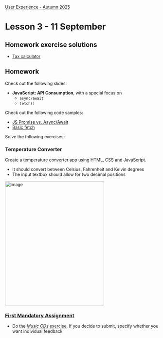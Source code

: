 [User Experience - Autumn 2025](https://github.com/arturomorarioja-kea/WD_UX_E25/blob/main/README.md)

# Lesson 3 - 11 September

## Homework exercise solutions
- [Tax calculator](https://github.com/arturomorarioja/kea_js_tax_calculator_solution)

## Homework
Check out the following slides:
- **JavaScript: API Consumption**, with a special focus on
  - `async/await`
  - `fetch()`

Check out the following code samples:
- [JS Promise vs. Async/Await](https://codepen.io/arturomorarioja/pen/JjwPPbX)
- [Basic fetch](https://github.com/arturomorarioja/js_basic_fetch)

Solve the following exercises:

### Temperature Converter
Create a temperature converter app using HTML, CSS and JavaScript.
- It should convert between Celsius, Fahrenheit and Kelvin degrees
- The input textbox should allow for two decimal positions

<img width="325" height="408" alt="image" src="https://github.com/user-attachments/assets/42c021e9-5ac5-404e-9cad-ee681f7cf18d" />

### [First Mandatory Assignment](https://kea-fronter.itslearning.com/LearningToolElement/ViewLearningToolElement.aspx?LearningToolElementId=1344451)
- Do the [*Music CDs* exercise](https://kea-fronter.itslearning.com/LearningToolElement/ViewLearningToolElement.aspx?LearningToolElementId=1344535). If you decide to submit, specify whether you want individual feedback
